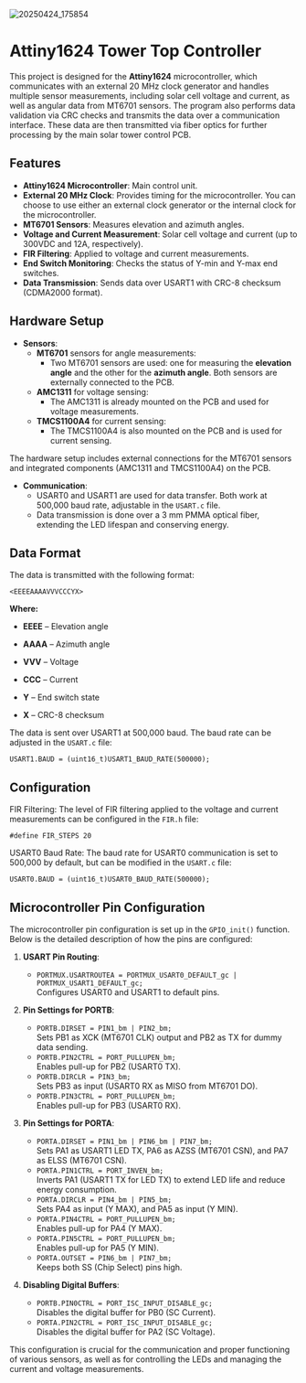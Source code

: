 ![20250424_175854](https://github.com/user-attachments/assets/705bd36b-966e-4dae-a575-08820325abdc)

# Attiny1624 Tower Top Controller

This project is designed for the **Attiny1624** microcontroller, which communicates with an external 20 MHz clock generator and handles multiple sensor measurements, including solar cell voltage and current, as well as angular data from MT6701 sensors. The program also performs data validation via CRC checks and transmits the data over a communication interface. These data are then transmitted via fiber optics for further processing by the main solar tower control PCB.

## Features

- **Attiny1624 Microcontroller**: Main control unit.
- **External 20 MHz Clock**: Provides timing for the microcontroller. You can choose to use either an external clock generator or the internal clock for the microcontroller.
- **MT6701 Sensors**: Measures elevation and azimuth angles.
- **Voltage and Current Measurement**: Solar cell voltage and current (up to 300VDC and 12A, respectively).
- **FIR Filtering**: Applied to voltage and current measurements.
- **End Switch Monitoring**: Checks the status of Y-min and Y-max end switches.
- **Data Transmission**: Sends data over USART1 with CRC-8 checksum (CDMA2000 format).

## Hardware Setup

- **Sensors**:
  - **MT6701** sensors for angle measurements:
    - Two MT6701 sensors are used: one for measuring the **elevation angle** and the other for the **azimuth angle**. Both sensors are externally connected to the PCB.
  - **AMC1311** for voltage sensing:
    - The AMC1311 is already mounted on the PCB and used for voltage measurements.
  - **TMCS1100A4** for current sensing:
    - The TMCS1100A4 is also mounted on the PCB and is used for current sensing.

The hardware setup includes external connections for the MT6701 sensors and integrated components (AMC1311 and TMCS1100A4) on the PCB.

  
- **Communication**:
  - USART0 and USART1 are used for data transfer. Both work at 500,000 baud rate, adjustable in the `USART.c` file.
  - Data transmission is done over a 3 mm PMMA optical fiber, extending the LED lifespan and conserving energy.

## Data Format

The data is transmitted with the following format:

```
<EEEEAAAAVVVCCCYX>
```
**Where:**

* **EEEE** – Elevation angle

* **AAAA** – Azimuth angle

* **VVV** – Voltage

* **CCC** – Current

* **Y** – End switch state

* **X** – CRC-8 checksum

The data is sent over USART1 at 500,000 baud. The baud rate can be adjusted in the ```USART.c``` file:
```
USART1.BAUD = (uint16_t)USART1_BAUD_RATE(500000);
```
## Configuration
FIR Filtering: The level of FIR filtering applied to the voltage and current measurements can be configured in the ```FIR.h``` file:

```
#define FIR_STEPS 20
```
USART0 Baud Rate: The baud rate for USART0 communication is set to 500,000 by default, but can be modified in the ```USART.c``` file:

```
USART0.BAUD = (uint16_t)USART0_BAUD_RATE(500000);
```
## Microcontroller Pin Configuration

The microcontroller pin configuration is set up in the `GPIO_init()` function. Below is the detailed description of how the pins are configured:

1. **USART Pin Routing**:
   - `PORTMUX.USARTROUTEA = PORTMUX_USART0_DEFAULT_gc | PORTMUX_USART1_DEFAULT_gc;`  
     Configures USART0 and USART1 to default pins.

2. **Pin Settings for PORTB**:
   - `PORTB.DIRSET = PIN1_bm | PIN2_bm;`  
     Sets PB1 as XCK (MT6701 CLK) output and PB2 as TX for dummy data sending.
   - `PORTB.PIN2CTRL = PORT_PULLUPEN_bm;`  
     Enables pull-up for PB2 (USART0 TX).
   - `PORTB.DIRCLR = PIN3_bm;`  
     Sets PB3 as input (USART0 RX as MISO from MT6701 DO).
   - `PORTB.PIN3CTRL = PORT_PULLUPEN_bm;`  
     Enables pull-up for PB3 (USART0 RX).

3. **Pin Settings for PORTA**:
   - `PORTA.DIRSET = PIN1_bm | PIN6_bm | PIN7_bm;`  
     Sets PA1 as USART1 LED TX, PA6 as AZSS (MT6701 CSN), and PA7 as ELSS (MT6701 CSN).
   - `PORTA.PIN1CTRL = PORT_INVEN_bm;`  
     Inverts PA1 (USART1 TX for LED TX) to extend LED life and reduce energy consumption.
   - `PORTA.DIRCLR = PIN4_bm | PIN5_bm;`  
     Sets PA4 as input (Y MAX), and PA5 as input (Y MIN).
   - `PORTA.PIN4CTRL = PORT_PULLUPEN_bm;`  
     Enables pull-up for PA4 (Y MAX).
   - `PORTA.PIN5CTRL = PORT_PULLUPEN_bm;`  
     Enables pull-up for PA5 (Y MIN).
   - `PORTA.OUTSET = PIN6_bm | PIN7_bm;`  
     Keeps both SS (Chip Select) pins high.

4. **Disabling Digital Buffers**:
   - `PORTB.PIN0CTRL = PORT_ISC_INPUT_DISABLE_gc;`  
     Disables the digital buffer for PB0 (SC Current).
   - `PORTA.PIN2CTRL = PORT_ISC_INPUT_DISABLE_gc;`  
     Disables the digital buffer for PA2 (SC Voltage).

This configuration is crucial for the communication and proper functioning of various sensors, as well as for controlling the LEDs and managing the current and voltage measurements.
